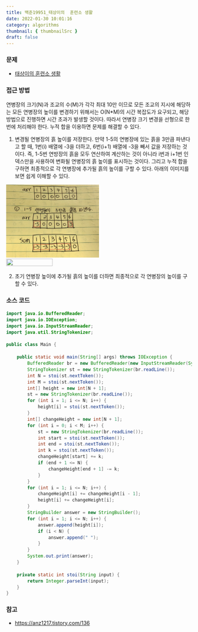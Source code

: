 ```yaml
---
title: 백준19951_태상이의  훈련소 생활
date: 2022-01-30 10:01:16
category: algorithms
thumbnail: { thumbnailSrc }
draft: false
---
```


### 문제

- [태상이의 훈련소 생활](https://www.acmicpc.net/problem/19951)

### 접근 방법
연병장의 크기(N)과 조교의 수(M)가 각각 최대 10만 이므로 모든 조교의 지시에 해당하는 모든 연병장의 높이를 변경하기 위해서는 O(N*M)의 시간 복잡도가 요구되고, 해당 방법으로 진행하면 시간 초과가 발생할 것이다. 따라서 연병장 크기 변경을 선형으로 한 번에 처리해야 한다. 누적 합을 이용하면 문제를 해결할 수 있다.

1. 변경될 연병장의 흙 높이를 저장한다. 만약 1-5의 연병장에 있는 흙을 3만큼 파낸다고 할 때, 1번(i) 배열에 -3을 더하고, 6번(i+1) 배열에 -3을 빼서 값을 저장하는 것이다. 즉, 1-5번 연방장의 흙을 모두 연산하여 계산하는 것이 아니라 i번과 i+1번 인덱스만을 사용하여 변화될 연병장의 흙 높이를 표시하는 것이다. 그리고 누적 합을 구하면 최종적으로 각 연병장에 추가될 흙의 높이를 구할 수 있다. 아래의 이미지를 보면 쉽게 이해할 수 있다.

<img src="./images/boj19951/1.png" height="50%%" width="50%">
<img src="./images/boj19951/2.png" height="50%%" width="50%">

2. 초기 연병장 높이에 추가될 흙의 높이를 더하면 최종적으로 각 연병장의 높이를 구할 수 있다.


### 소스 코드

```java
import java.io.BufferedReader;
import java.io.IOException;
import java.io.InputStreamReader;
import java.util.StringTokenizer;

public class Main {

	public static void main(String[] args) throws IOException {
		BufferedReader br = new BufferedReader(new InputStreamReader(System.in));
		StringTokenizer st = new StringTokenizer(br.readLine());
		int N = stoi(st.nextToken());
		int M = stoi(st.nextToken());
		int[] height = new int[N + 1];
		st = new StringTokenizer(br.readLine());
		for (int i = 1; i <= N; i++) {
			height[i] = stoi(st.nextToken());
		}
		int[] changeHeight = new int[N + 1];
		for (int i = 0; i < M; i++) {
			st = new StringTokenizer(br.readLine());
			int start = stoi(st.nextToken());
			int end = stoi(st.nextToken());
			int k = stoi(st.nextToken());
			changeHeight[start] += k;
			if (end + 1 <= N) {
				changeHeight[end + 1] -= k;
			}
		}
		for (int i = 1; i <= N; i++) {
			changeHeight[i] += changeHeight[i - 1];
			height[i] += changeHeight[i];
		}
		StringBuilder answer = new StringBuilder();
		for (int i = 1; i <= N; i++) {
			answer.append(height[i]);
			if (i < N) {
				answer.append(" ");
			}
		}
		System.out.print(answer);
	}

	private static int stoi(String input) {
		return Integer.parseInt(input);
	}
}

```

### 참고
- https://anz1217.tistory.com/136
